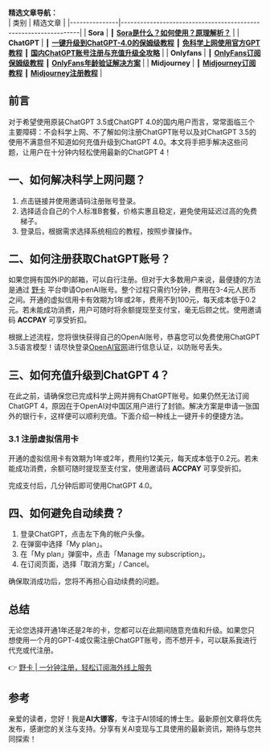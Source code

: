**精选文章导航：**  
| 类别          | 精选文章                                                        |
|---------------|-----------------------------------------------------------------|
| **Sora**      | ┃ **[Sora是什么？如何使用？原理解析？](https://bit.ly/bewildcard)** |
| **ChatGPT**   | ┃ **[一键升级到ChatGPT-4.0的保姆级教程](https://bit.ly/bewildcard)** ┃ **[免科学上网使用官方GPT教程](https://bit.ly/bewildcard)** ┃ **[国内ChatGPT账号注册与充值升级全攻略](https://bit.ly/bewildcard)** |
| **Onlyfans**   | ┃ **[OnlyFans订阅保姆级教程](https://bit.ly/bewildcard)** ┃ **[OnlyFans年龄验证解决方案](https://bit.ly/bewildcard)**  |
| **Midjourney** | ┃ **[Midjourney订阅教程](https://bit.ly/bewildcard)** ┃ **[Midjourney注册教程](https://bit.ly/bewildcard)**  |

## 前言

对于希望使用原装ChatGPT 3.5或ChatGPT 4.0的国内用户而言，常常面临三个主要障碍：不会科学上网、不了解如何注册ChatGPT账号以及对ChatGPT 3.5的使用不满意但不知道如何充值升级到ChatGPT 4.0。本文将手把手解决这些问题，让用户在十分钟内轻松使用最新的ChatGPT 4！

## 一、如何解决科学上网问题？

1. 点击链接并使用邀请码注册账号登录。
2. 选择适合自己的个人标准B套餐，价格实惠且稳定，避免使用延迟过高的免费梯子。
3. 登录后，根据需求选择系统相应的教程，按照步骤操作。

## 二、如何注册获取ChatGPT账号？

如果您拥有国外IP的邮箱，可以自行注册。但对于大多数用户来说，最便捷的方法是通过 [野卡](https://bit.ly/bewildcard) 平台申请OpenAI账号。整个过程只需约1分钟，费用在3-4元人民币之间。开通的虚拟信用卡有效期为1年或2年，费用不到100元，每天成本低于0.2元。若未能成功消费，用户可随时将余额提现至支付宝，毫无后顾之忧。使用邀请码 **ACCPAY** 可享受折扣。

根据上述流程，您将很快获得自己的OpenAI账号，恭喜您可以免费使用ChatGPT 3.5语言模型！请尽快登录[OpenAI官网](https://chat.openai.com)进行信息认证，以防账号丢失。

## 三、如何充值升级到ChatGPT 4？

在此之前，请确保您已完成科学上网并拥有ChatGPT账号。如果仍然无法订阅ChatGPT 4，原因在于OpenAI对中国区用户进行了封锁。解决方案是申请一张国外的银行卡，这样便可以顺利充值。下面介绍一种线上一键开卡的便捷方法。

### 3.1 注册虚拟信用卡

开通的虚拟信用卡有效期为1年或2年，费用约12美元，每天成本低于0.2元。若未能成功消费，余额可随时提现至支付宝，使用邀请码 **ACCPAY** 可享受折扣。

完成支付后，几分钟后即可使用ChatGPT 4.0。

## 四、如何避免自动续费？

1. 登录ChatGPT，点击左下角的帐户头像。
2. 在弹窗中选择「My plan」。
3. 在「My plan」弹窗中，点击「Manage my subscription」。
4. 在订阅页面，选择「取消方案」/ Cancel。

确保取消成功后，您将不再担心自动续费的问题。

## 总结

无论您选择开通1年还是2年的卡，您都可以在此期间随意充值和升级。如果您只想使用一个月的GPT-4或仅需注册ChatGPT账号，而不想开卡，可以联系我进行代充或代注册。

👉 [野卡 | 一分钟注册，轻松订阅海外线上服务](https://bit.ly/bewildcard)

## 参考

亲爱的读者，您好！我是**AI大镖客**，专注于AI领域的博士生。最新原创文章将优先发布，感谢您的关注与支持。分享有关AI变现与工具使用的最新资讯，期待与您共同探索！